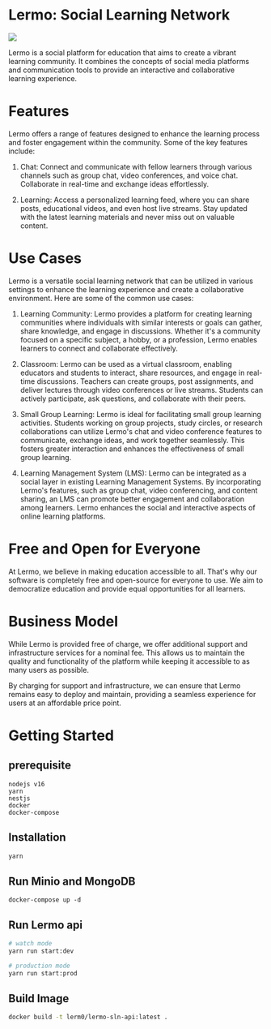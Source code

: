 # Lermo: Social Learning Network

![](Lermo-sln.png)

Lermo is a social platform for education that aims to create a vibrant learning community. It combines the concepts of social media platforms and communication tools to provide an interactive and collaborative learning experience.

# Features

Lermo offers a range of features designed to enhance the learning process and foster engagement within the community. Some of the key features include:

1. Chat: Connect and communicate with fellow learners through various channels such as group chat, video conferences, and voice chat. Collaborate in real-time and exchange ideas effortlessly.

2. Learning: Access a personalized learning feed, where you can share posts, educational videos, and even host live streams. Stay updated with the latest learning materials and never miss out on valuable content.

# Use Cases

Lermo is a versatile social learning network that can be utilized in various settings to enhance the learning experience and create a collaborative environment. Here are some of the common use cases:

1. Learning Community: Lermo provides a platform for creating learning communities where individuals with similar interests or goals can gather, share knowledge, and engage in discussions. Whether it's a community focused on a specific subject, a hobby, or a profession, Lermo enables learners to connect and collaborate effectively.

2. Classroom: Lermo can be used as a virtual classroom, enabling educators and students to interact, share resources, and engage in real-time discussions. Teachers can create groups, post assignments, and deliver lectures through video conferences or live streams. Students can actively participate, ask questions, and collaborate with their peers.

3. Small Group Learning: Lermo is ideal for facilitating small group learning activities. Students working on group projects, study circles, or research collaborations can utilize Lermo's chat and video conference features to communicate, exchange ideas, and work together seamlessly. This fosters greater interaction and enhances the effectiveness of small group learning.

4. Learning Management System (LMS): Lermo can be integrated as a social layer in existing Learning Management Systems. By incorporating Lermo's features, such as group chat, video conferencing, and content sharing, an LMS can promote better engagement and collaboration among learners. Lermo enhances the social and interactive aspects of online learning platforms.


# Free and Open for Everyone

At Lermo, we believe in making education accessible to all. That's why our software is completely free and open-source for everyone to use. We aim to democratize education and provide equal opportunities for all learners.


# Business Model

While Lermo is provided free of charge, we offer additional support and infrastructure services for a nominal fee. This allows us to maintain the quality and functionality of the platform while keeping it accessible to as many users as possible.

By charging for support and infrastructure, we can ensure that Lermo remains easy to deploy and maintain, providing a seamless experience for users at an affordable price point.

# Getting Started
## prerequisite
```
nodejs v16
yarn
nestjs
docker
docker-compose
```

## Installation

```bash
yarn
```

## Run Minio and MongoDB

```
docker-compose up -d
```

## Run Lermo api

```bash
# watch mode
yarn run start:dev

# production mode
yarn run start:prod
```

## Build Image

```sh
docker build -t lerm0/lermo-sln-api:latest . 
```
